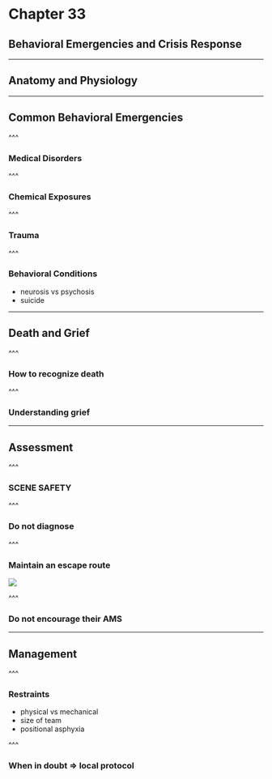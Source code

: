 # Chapter 33
## Behavioral Emergencies and Crisis Response

---

## Anatomy and Physiology

---

## Common Behavioral Emergencies

^^^

### Medical Disorders

^^^

### Chemical Exposures

^^^

### Trauma

^^^

### Behavioral Conditions  
- neurosis vs psychosis <!-- .element: class="fragment" data-fragment-index="1" -->  
- suicide <!-- .element: class="fragment" data-fragment-index="2" -->  


---

## Death and Grief

^^^

### How to recognize death

^^^

### Understanding grief

---

## Assessment

^^^

### __SCENE SAFETY__

^^^

### Do __not__ diagnose

^^^

### Maintain an escape route  
![](http://i.giphy.com/4HTLVVn1WSmDC.gif)  


^^^

### Do not encourage their AMS

---

## Management

^^^

### __Restraints__  
- physical vs mechanical <!-- .element: class="fragment" -->  
- size of team <!-- .element: class="fragment" -->  
- positional asphyxia <!-- .element: class="fragment" -->  


^^^

### When in doubt &rArr; local protocol
